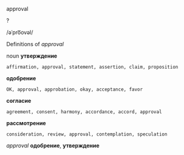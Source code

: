 approval

?

/əˈpro͞ovəl/

Definitions of _approval_

noun
**утверждение**

    affirmation, approval, statement, assertion, claim, proposition
**одобрение**

    OK, approval, approbation, okay, acceptance, favor
**согласие**

    agreement, consent, harmony, accordance, accord, approval
**рассмотрение**

    consideration, review, approval, contemplation, speculation

_approval_
**одобрение**, **утверждение**